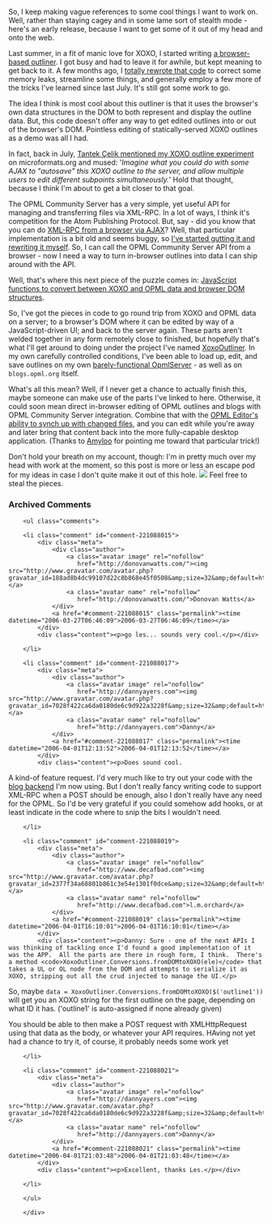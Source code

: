  <p>So, I keep making vague references to some cool things I want to work on.  Well, rather than staying cagey and in some lame sort of stealth mode - here's an early release, because I want to get some of it out of my head and onto the web.</p>
 <p>Last summer, in a fit of manic love for XOXO, I started writing <a href="http://decafbad.com/blog/2005/07/12/xoxo-outliner-experiment">a browser-based outliner</a>.  I got busy and had to leave it for awhile, but kept meaning to get back to it.  A few months ago, I <a href="http://decafbad.com/trac/browser/trunk/XoxoOutliner/js/XoxoOutlinerKit.js" title="XoxoOutlinerKit.js">totally rewrote that code</a> to correct some memory leaks, streamline some things, and generally employ a few more of the tricks I've learned since last July.  It's still got some work to go.</p>
 <p>The idea I think is most cool about this outliner is that it uses the browser's own data structures in the DOM to both represent and display the outline data.  But, this code doesn't offer any way to get edited outlines into or out of the browser's DOM.  Pointless editing of statically-served XOXO outlines as a demo was all I had.  </p>
 <p>In fact, back in July, <a href="http://microformats.org/blog/2005/07/13/xoxo-outline-editor-in-javascript/">Tantek &Ccedil;elik mentioned my XOXO outline experiment</a> on microformats.org and mused: '<i>Imagine what you could do with some AJAX to "autosave" this XOXO outline to the server, and allow multiple users to edit different subpoints simultaneously.</i>'  Hold that thought, because I think I'm about to get a bit closer to that goal.</p>
 <p>The OPML Community Server has a very simple, yet useful API for managing and transferring files via XML-RPC.  In a lot of ways, I think it's competition for the Atom Publishing Protocol.  But, say - did you know that you can do <a href="http://www.vcdn.org/Public/XMLRPC/">XML-RPC from a browser via AJAX</a>?  Well, that particular implementation is a bit old and seems buggy, so <a href="http://decafbad.com/trac/browser/trunk/XoxoOutliner/js/myXMLRPC.js" title="myXMLRPC.js">I've started gutting it and rewriting it myself</a>.  So, I can call the OPML Community Server API from a browser - now I need a way to turn in-browser outlines into data I can ship around with the API.</p>
 <p>Well, that's where this next piece of the puzzle comes in: <a href="http://decafbad.com/trac/browser/trunk/XoxoOutliner/js/XoxoOutliner/Conversions.js" title="XoxoOutliner/Conversions.js">JavaScript functions to convert between XOXO and OPML data and browser DOM structures</a>.</p>
 <p>So, I've got the pieces in code to go round trip from XOXO and OPML data on a server; to a browser's DOM where it can be edited by way of a JavaScript-driven UI; and back to the server again.  These parts aren't welded together in any form remotely close to finished, but hopefully that's what I'll get around to doing under the project I've named <a href="http://decafbad.com/trac/wiki/XoxoOutliner">XoxoOutliner</a>.  In my own carefully controlled conditions, I've been able to load up, edit, and save outlines on my own <a href="http://decafbad.com/trac/wiki/OpmlServer">barely-functional OpmlServer</a> - as well as on <code>blogs.opml.org</code> itself.</p>
 <p>What's all this mean?  Well, if I never get a chance to actually finish this, maybe someone can make use of the parts I've linked to here.  Otherwise, it could soon mean direct in-browser editing of OPML outlines and blogs with OPML Community Server integration.  Combine that with the <a href="http://support.opml.org/2005/07/18">OPML Editor's ability to synch up with changed files</a>, and you can edit while you're away and later bring that content back into the more fully-capable desktop application.  (Thanks to <a href="http://blogs.opml.org/amyloo/">Amyloo</a> for pointing me toward that particular trick!)</p>
 <p>Don't hold your breath on my account, though:  I'm in pretty much over my head with work at the moment, so this post is more or less an escape pod for my ideas in case I don't quite make it out of this hole.  <img src="http://static.userland.com/shortcuts/images/qbullets/sidesmiley.gif">  Feel free to steal the pieces.</p>

<div id="comments" class="comments archived-comments">
            <h3>Archived Comments</h3>
            
        <ul class="comments">
            
        <li class="comment" id="comment-221088015">
            <div class="meta">
                <div class="author">
                    <a class="avatar image" rel="nofollow" 
                       href="http://donovanwatts.com/"><img src="http://www.gravatar.com/avatar.php?gravatar_id=188ad8b4dc99107d22c8b868e45f0508&amp;size=32&amp;default=http://mediacdn.disqus.com/1320279820/images/noavatar32.png"/></a>
                    <a class="avatar name" rel="nofollow" 
                       href="http://donovanwatts.com/">Donovan Watts</a>
                </div>
                <a href="#comment-221088015" class="permalink"><time datetime="2006-03-27T06:46:09">2006-03-27T06:46:09</time></a>
            </div>
            <div class="content"><p>go les... sounds very cool.</p></div>
            
        </li>
    
        <li class="comment" id="comment-221088017">
            <div class="meta">
                <div class="author">
                    <a class="avatar image" rel="nofollow" 
                       href="http://dannyayers.com"><img src="http://www.gravatar.com/avatar.php?gravatar_id=7028f422ca6da0180de6c9d922a3228f&amp;size=32&amp;default=http://mediacdn.disqus.com/1320279820/images/noavatar32.png"/></a>
                    <a class="avatar name" rel="nofollow" 
                       href="http://dannyayers.com">Danny</a>
                </div>
                <a href="#comment-221088017" class="permalink"><time datetime="2006-04-01T12:13:52">2006-04-01T12:13:52</time></a>
            </div>
            <div class="content"><p>Does sound cool.
A kind-of feature request. I'd very much like to try out your code with the <a href="http://wymiwyg.org/knobot" rel="nofollow">blog backend</a> I'm now using. But I don't really fancy writing code to support  XML-RPC when a POST should be enough, also I don't really have any need for the OPML. So I'd be very grateful if you could somehow add hooks, or at least indicate in the code where to snip the bits I wouldn't need.</p></div>
            
        </li>
    
        <li class="comment" id="comment-221088019">
            <div class="meta">
                <div class="author">
                    <a class="avatar image" rel="nofollow" 
                       href="http://www.decafbad.com"><img src="http://www.gravatar.com/avatar.php?gravatar_id=2377f34a68801b861c3e54e1301f0dce&amp;size=32&amp;default=http://mediacdn.disqus.com/1320279820/images/noavatar32.png"/></a>
                    <a class="avatar name" rel="nofollow" 
                       href="http://www.decafbad.com">l.m.orchard</a>
                </div>
                <a href="#comment-221088019" class="permalink"><time datetime="2006-04-01T16:10:01">2006-04-01T16:10:01</time></a>
            </div>
            <div class="content"><p>Danny: Sure - one of the next APIs I was thinking of tackling once I'd found a good implementation of it was the APP.  All the parts are there in rough form, I think.  There's a method <code>XoxoOutliner.Conversions.fromDOMtoXOXO(ele)</code> that takes a UL or OL node from the DOM and attempts to serialize it as XOXO, stripping out all the crud injected to manage the UI.</p>

<p>So, maybe <code>data = XoxoOutliner.Conversions.fromDOMtoXOXO($('outline1'))</code> will get you an XOXO string for the first outline on the page, depending on what ID it has.  ('outline1' is auto-assigned if none already given)</p>

<p>You should be able to then make a POST request with XMLHttpRequest using that data as the body, or whatever your API requires.  HAving not yet had a chance to try it, of course, it probably needs some work yet</p></div>
            
        </li>
    
        <li class="comment" id="comment-221088021">
            <div class="meta">
                <div class="author">
                    <a class="avatar image" rel="nofollow" 
                       href="http://dannyayers.com"><img src="http://www.gravatar.com/avatar.php?gravatar_id=7028f422ca6da0180de6c9d922a3228f&amp;size=32&amp;default=http://mediacdn.disqus.com/1320279820/images/noavatar32.png"/></a>
                    <a class="avatar name" rel="nofollow" 
                       href="http://dannyayers.com">Danny</a>
                </div>
                <a href="#comment-221088021" class="permalink"><time datetime="2006-04-01T21:03:48">2006-04-01T21:03:48</time></a>
            </div>
            <div class="content"><p>Excellent, thanks Les.</p></div>
            
        </li>
    
        </ul>
    
        </div>
    